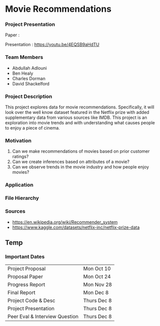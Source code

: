 # Movie Recommendations

### Project Presentation
Paper : 

Presentation : https://youtu.be/4EQSB9aHdTU

### Team Members
- Abdullah Adlouni
- Ben Healy
- Charles Dorman 
- David Shackelford

### Project Description
This project explores data for movie recommendations. Specifically, it will look over the well know dataset featured in the Netflix prize with added supplementary data from various sources like IMDB. This project is an exploration into movie trends and with understanding what causes people to enjoy a piece of cinema.

### Motivation
1. Can we make recommendations of movies based on prior customer ratings?
2. Can we create inferences based on attributes of a movie?
3. Can we observe trends in the movie industry and how people enjoy movies?

### Application

### File Hierarchy

### Sources
* https://en.wikipedia.org/wiki/Recommender_system
* https://www.kaggle.com/datasets/netflix-inc/netflix-prize-data

## Temp
### Important Dates
|   |   |
|---|---|
| Project Proposal | Mon Oct 10 |
| Proposal Paper   | Mon Oct 24 |
| Progress Report  | Mon Nov 28 |
| Final Report     | Mon Dec 8  |
| Project Code & Desc | Thurs Dec 8 |
| Project Presentation | Thurs Dec 8 |
| Peer Eval & Interview Question | Thurs Dec 8 |
